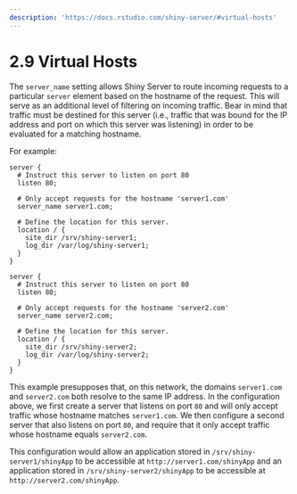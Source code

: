 ```yaml
---
description: 'https://docs.rstudio.com/shiny-server/#virtual-hosts'
---
```


# 2.9 Virtual Hosts

The `server_name` setting allows Shiny Server to route incoming requests to a particular `server` element based on the hostname of the request. This will serve as an additional level of filtering on incoming traffic. Bear in mind that traffic must be destined for this server \(i.e., traffic that was bound for the IP address and port on which this server was listening\) in order to be evaluated for a matching hostname.

For example:

```text
server {
  # Instruct this server to listen on port 80
  listen 80;
  
  # Only accept requests for the hostname 'server1.com'
  server_name server1.com;
  
  # Define the location for this server.
  location / {
    site_dir /srv/shiny-server1;
    log_dir /var/log/shiny-server1;
  }
}

server {
  # Instruct this server to listen on port 80
  listen 80;
  
  # Only accept requests for the hostname 'server2.com'
  server_name server2.com;
  
  # Define the location for this server.
  location / {
    site_dir /srv/shiny-server2;
    log_dir /var/log/shiny-server2;
  }
}
```

This example presupposes that, on this network, the domains `server1.com` and `server2.com` both resolve to the same IP address. In the configuration above, we first create a server that listens on port `80` and will only accept traffic whose hostname matches `server1.com`. We then configure a second server that also listens on port `80`, and require that it only accept traffic whose hostname equals `server2.com`.

This configuration would allow an application stored in `/srv/shiny-server1/shinyApp` to be accessible at `http://server1.com/shinyApp` and an application stored in `/srv/shiny-server2/shinyApp` to be accessible at `http://server2.com/shinyApp`.

